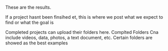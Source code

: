 These are the results.

If a project hasnt been finsihed et, this is where we post what we expect to find or what the goal is

Completed projects can upload their folders here. Complted Folders Cna include videos, data, photos, a text document, etc. Certain folders are showed as the best examples
